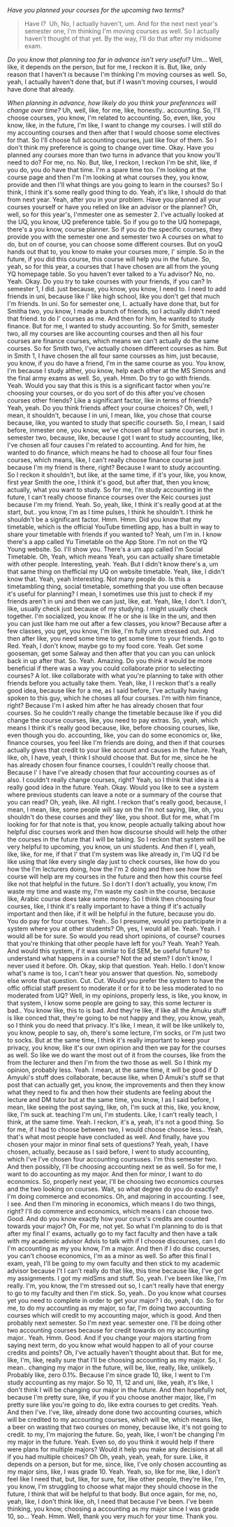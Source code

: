 *Have you planned your courses for the upcoming two terms?*
> Have I?  Uh, No, I actually haven't, um. And for the next next year's semester one, I'm thinking I'm moving courses as well. So I actually haven't thought of that yet.
By the way, I'll do that after my midsome exam.

*Do you know that planning too far in advance isn't very useful?*
Um... Well, like, it depends on the person, but for me, I reckon it is.
But, like, only reason that I haven't is because I'm thinking I'm moving courses as well.
So, yeah, I actually haven't done that, but if I wasn't moving courses, I would have done that already.

*When planning in advance, how likely do you think your preferences will change over time?*
Uh, well, like, for me, like, honestly.. accounting.
So, I'll choose courses, you know, I'm related to accounting. So, even, like, you know, like, in the future, I'm like, I want to change my courses. I will still do my accounting courses and then after that I would choose some electives for that. 
So I'll choose full accounting courses, just like four of them. So I don't think my preference is going to change over time. Okay. 
Have you planned any courses more than two turns in advance that you know you'll need to do? For me, no. No. 
But, like, I reckon, I reckon I'm be shit, like, if you do, you do have that time. I'm a spare time too. I'm looking at the course page and then I'm I'm looking at what courses they, you know, provide and then I'll what things are you going to learn in the courses? 
So I think, I think it's some really good thing to do. Yeah, it's like, I should do that from next year. Yeah, after you in your problem. 
Have you planned all your courses yourself or have you relied on like an advisor or the planner? Oh, well, so for this year's, I'mmester one as semester 2. I've actually looked at the UQ, you know, UQ preference table. 
So if you go to the UQ homepage, there's a you know, course planner. So if you do the specific courses, they provide you with the semester one and semester two A courses on what to do, but on of course, you can choose some different courses. But on youQ hands out that to, you know to make your courses more, I' simple. 
So in the future, if you did this course, this course will help you in the future. So, yeah, so for this year, a courses that I have chosen are all from the young YQ homepage table. So you haven't ever talked to a Yu advisor? 
No, no. Yeah. Okay. 
Do you try to take courses with your friends, if you can? In semester 1, I did. just because, you know, you know, I need to. I need to add friends in uni, because like I' like high school, like you don't get that much I'm friends. 
In uni. So for semester one, I.. actually have done that, but for Smitha two, you know, I made a bunch of friends, so I actually didn't need that friend. to do I' courses as me. And then for him, he wanted to study finance. 
But for me, I wanted to study accounting. So for Smith, semester two, all my courses are like accounting courses and then all his four courses are finance courses, which means we can't actually do the same courses. So for Smith two, I've actually chosen different courses as him. 
But in Smith 1, I have chosen the all four same coursses as him, just because, you know, if you do have a friend, I'm in the same course as you. You know, I'm because I study alther, you know, help each other at the MS Simons and the final army exams as well. So, yeah. 
Hmm. Do try to go with friends. Yeah. 
Would you say that this is this is a significant factor when you're choosing your courses, or do you sort of do this after you've chosen courses other friends? Like a significant factor, like in terms of friends? Yeah, yeah. 
Do you think friends affect your course choices? Oh, well, I mean, it shouldn't, because I in uni, I mean, like, you chose that course because, like, you wanted to study that specific courseth. So, I mean, I said before, inmester one, you know, we've chosen all four same courses, but in semester two, because, like, because I got I want to study accounting, like, I've chosen all four causes I'm related to accounting. 
And for him, he wanted to do finance, which means he had to choose all four four fines courses, which means, like, I can't really choose finance course just because I'm my friend is there, right? Because I want to study accounting. So I reckon it shouldn't, but like, at the same time, if it's your, like, you know, first year Smith the one, I think it's good, but after that, then you know, actually, what you want to study. 
So for me, I'm study accounting in the future, I can't really choose finance courses over the Keic courses just because I'm my friend. Yeah. So, yeah, like, I think it's really good at at the start, but.. you know, I'm as I time pulses, I think he shouldn't. 
I think he shouldn't be a significant factor. Hmm. Hmm. 
Did you know that my timetable, which is the official YouTube timetling app, has a built in way to share your timetable with friends if you wanted to? Yeah, um I'm in. I know there's a app called Yu Timetable on the App Store. 
I'm not on the YQ Young website. So. I'll show you. 
There's a um app called I'm Social Timetable. Oh, Yeah, which means Yeah, you can actually share timetable with other people. Interesting, yeah. 
Yeah. But I didn't know there's a, um that same thing on thefficial my UQ on website timetable. Yeah, like, I didn't know that. 
Yeah, yeah Interesting. Not many people do. Is this a timetambling thing, social timetable, something that you use often because it's useful for planning? 
I mean, I sometimes use this just to check if my friends aren't in uni and then we can just, like, eat. Yeah, like, I don't. I don't, like, usually check just because of my studying. 
I might usually check together. I'm socialized, you know. If he or she is like in the uni, and then you can just like ham me out after a few classes, you know? 
Because after a few classes, you get, you know, I'm like, I'm fully unm stressed out. And then after like, you need some time to get some time to your friends. I go to Red. 
Yeah, I don't know, maybe go to my food core. Yeah. Get some gooseman, get some Salway and then after that you can you can unlock back in up after that. 
So. Yeah. Amazing. 
Do you think it would be more beneficial if there was a way you could collaborate prior to selecting courses? A lot. like collaborate with what you're planning to take with other friends before you actually take them. Yeah, like, I I reckon that's a really good idea, because like for a me, as I said before, I've actually having spoken to this guy, which he choses all four courses. 
I'm with him finance, right? Because I'm I asked him after he has already chosen that four courses. So he couldn't really change the timetable because like if you did change the course courses, like, you need to pay extras. 
So, yeah, which means I think it's really good because, like, before choosing courses, like, even though you do. accounting, like, you can do some economics or, like, finance courses, you feel like I'm friends are doing, and then if that courses actually gives that credit to your like account and causes in the future. Yeah, like, oh, I have, yeah, I think I should choose that. But for me, since he he has already chosen four finance courses, I couldn't really choose that. 
Because I' I have I've already chosen that four accounting courses as of also. I couldn't really change courses, right? Yeah, so I think that idea is a really good idea in the future. 
Yeah. Okay. Would you like to see a system where previous students can leave a note or a summary of the course that you can read? 
Oh, yeah, like. All right. I reckon that's really good, because, I mean, I mean, like, some people will say on the I'm not saying, like, oh, you shouldn't do these courses and they' like, you shoot. 
But for me, what I'm looking for for that note is that, you know, people actually talking about how helpful disc courses work and then how discourse should will help the other the courses in the future that I will be taking. So I reckon that system will be very helpful to upcoming, you know, un uni students. And then if I, yeah, like, like, for me, if that I' that I'm system was like already in, I'm UQ I'd be like using that like every single day just to check courses, like how do you how the I'm lecturers doing, how the I'm 2 doing and then see how this course will help are my courses in the future and then how this course feel like not that helpful in the future. 
So I don't I don't actually, you know, I'm waste my time and waste my, I'm waste my cash in the course, because like, Arabic course does take some money. So I think then choosing four courses, like, I think it's really important to have a thing if it's actually important and then like, if it will be helpful in the future, because you do. You do pay for four courses. 
Yeah.. So I presume, would you participate in a system where you at other students? Oh, yes, I would all be. 
Yeah. Yeah. I would all be for sure. 
So would you read short opinions, of course? courses that you're thinking that other people have left for you? Yeah. 
Yeah? Yeah. And would this system, if it was similar to Ed SEM, be useful future? 
to understand what happens in a course? Not the ad stem? I don't know, I never used it before. 
Oh. Okay, skip that question. Yeah. 
Hello. I don't know what's name is too, I can't hear you answer that question. No, somebody else wrote that question. 
Cut. Cut. Would you prefer the system to have the offic official staff present to moderate it or for it to be less moderated to no moderated from UQ? 
Well, in my opinions, properly less, is like, you know, in that system, I know some people are going to say, this some lecturer is bad.. You know like, this to is bad. And they're like, if like all the Amuku stuff is like conced that, they're going to be not happy and they, you know, yeah, so I think you do need that privacy. 
It's like, I mean, it will be like unlikely to, you know, people to say, oh, there's some lecture, I'm socks, or I'm just two to socks. But at the same time, I think it's really important to keep your privacy, you know, like it's our own opinion and then we pay for the courses as well. So like we do want the most out of it from the courses, like from the from the lecturer and then I'm from the two those as well. 
So I think my opinion, probably less. Yeah. I mean, at the same time, it will be good if D Amyuki's stuff does collaborate, because like, when D Amuki's stuff se that post that can actually get, you know, the improvements and then they know what they need to fix and then how their students are feeling about the lecture and DM tutor but at the same time, you know, I as I said before, I mean, like seeing the post saying, like, oh, I'm suck at this, like, you know, like, I'm suck at. teaching I'm uni, I'm students. 
Like, I can't really teach, I think, at the same time. Yeah. I reckon, it's a, yeah, it's not a good thing. 
So for me, if I had to choose between two, I would choose choose less.. Yeah, that's what most people have concluded as well. And finally, have you chosen your major in minor final sets of questions? 
Yeah, yeah, I have chosen, actually, because as I said before, I went to study accounting, which I've I've chosen four accounting coursuses. I'm this semester two. And then possibly, I'll be choosing accounting next se as well. 
So for me, I want to do accounting as my major. And then for minor, I want to do economics. So, properly next year, I'll be choosing two economics courses and the two looking on courses. 
Wait, so what degree do you do exactly? I'm doing commerce and economics. Oh, and majoring in accounting. 
I see, I see. And then I'm minoring in economics, which means I do two things, right? I'll do commerce and economics, which means I can choose two. 
Good. And do you know exactly how your cours's credits are counted towards your major? Oh, For me, not yet. 
So what I'm planning to do is that after my final I' exams, actually go to my fact faculty and then have a talk with my academic advisor Advis to talk with if I choose discourses, can I do I'm accounting as my you know, I'm a major. And then if I do disc courses, you can't choose economics, I'm as a minor as well. So after this final I exam, yeah, I'll be going to my own faculty and then stick to my academic advisor because I't I can't really do that like, this time because like, I've got my assignments. 
I got my midSms and stuff. So, yeah. I've been like like, I'm really. 
I'm, you know, the I'm stressed out so, I can't really have that energy to go to my faculty and then I'm stick. So, yeah.. Do you know what courses yet you need to complete in order to get your major? 
I do, yeah, I do. So for me, to do my accounting as my major, so far, I'm doing two accounting courses which will credit to my accounting major, which is good. And then probably next semester. 
So I'm next year. semester one. I'll be doing other two accounting courses because for credit towards on my accounting major.. Yeah. 
Hmm. Good. And if you change your majors starting from saying next term, do you know what would happen to all of your course credits and points? 
Oh, I've actually haven't thought about that. But for me, like, I'm, like, really sure that I'll be choosing accounting as my major. So, I mean.. changing my major in the future, will be, like, really, like, unlikely. 
Probably like, zero 0.1%. Because I'm since grade 10, like, I went to I'm study accounting as my major. So 10, 11, 12 and uni, like, yeah, it's like, I don't think I will be changing our major in the future. 
And then hopefully not, because I'm pretty sure, like, if you if you choose another major, like, I'm pretty sure like you're going to do, like extra courses to get credits. Yeah. And then I've. 
I've, like, already done done two accounting courses, which will be credited to my accounting courses, which will be, which means like, a beer on wasting that two courses on money, because like, it's not going to credit. to my, I'm majoring the future. So, yeah, like, I won't be changing I'm my major in the future. Yeah. 
Even so, do you think it would help if there were plans for multiple majors? Would it help you make any decisions at all if you had multiple choices? Oh Oh, yeah, yeah, yeah, for sure. 
Like, it depends on a person, but for me, since, like, I've only chosen accounting as my major sins, like, I was grade 10. Yeah. Yeah, so, like for me, like, I don't feel like I need that, but, like, for sure, for, like other people, they're like, I'm, you know, I'm struggling to choose what major they should choose in the future, I think that will be helpful to that body. 
But once again, for me, no, yeah, like, I don't think like, oh, I need that because I've been. I've been thinking, you know, choosing a accounting as my major since I was grade 10, so... Yeah. 
Hmm. Well, thank you very much for your time. Thank you.
